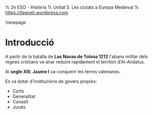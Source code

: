 % 2n ESO - Història
% Unitat 5. Les ciutats a Europa Medieval
% https://llagosti.wordpress.com

\newpage

# Introducció #

A partir de la batalla de **Las Navas de Tolosa 1212** l'abans militar dels regnes cristians va anar reduint rapidament el territori d'Al-Andalus.

Al **segle XIII**, **Jaume I** va conquerir les terres valenanes.

Es va dotar d'institucions de govers propies:
- Corts
- Generalitat
- Consell
- Jurats

